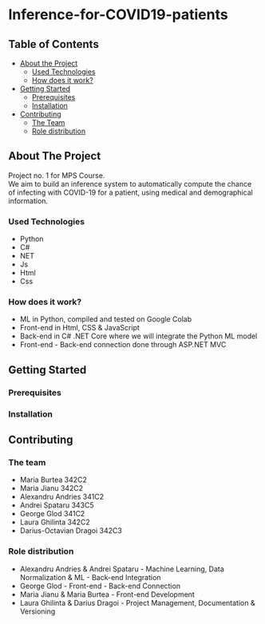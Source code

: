# Inference-for-COVID19-patients

<!-- TABLE OF CONTENTS -->
## Table of Contents

* [About the Project](#about-the-project)
  * [Used Technologies](#used-technologies)
  * [How does it work? ](#how-does-it-work)
* [Getting Started](#getting-started)
  * [Prerequisites](#prerequisites)
  * [Installation](#installation)
* [Contributing](#contributing)
  * [The Team](#the-team)
  * [Role distribution](#role-distribution)

<!-- ABOUT THE PROJECT -->
## About The Project

Project no. 1 for MPS Course.\
We aim to build an inference system to automatically compute the chance of infecting with COVID-19 for a patient, using medical and demographical information.

### Used Technologies

 * Python
 * C# 
 * NET
 * Js
 * Html
 * Css

### How does it work?
 
 * ML in Python, compiled and tested on Google Colab
 * Front-end in Html, CSS & JavaScript
 * Back-end in C# .NET Core where we will integrate the Python ML model
 * Front-end - Back-end connection done through ASP.NET MVC
 
## Getting Started

### Prerequisites

### Installation

## Contributing

### The team

* Maria Burtea 342C2
* Maria Jianu 342C2
* Alexandru Andries 341C2
* Andrei Spataru 343C5
* George Glod 341C2
* Laura Ghilinta 342C2
* Darius-Octavian Dragoi 342C3

### Role distribution

* Alexandru Andries & Andrei Spataru - Machine Learning, Data Normalization & ML - Back-end Integration
* George Glod - Front-end - Back-end Connection
* Maria Jianu & Maria Burtea - Front-end Development
* Laura Ghilinta & Darius Dragoi - Project Management, Documentation & Versioning
